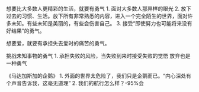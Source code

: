 想要比大多数人更精彩的生活，就要有勇气
	1. 面对大多数人那异样的眼光
	2. 放下过去的习惯、生活。放下所有非常熟悉的内容，进入一个完全陌生的世界，面对许多未知。有些未知是美丽的，有些会伤害自己。
	3. 接受“即使努力也可能将来没有好结果”的勇气。

想要爱，就要有承担失去爱时的痛苦的勇气。

挑战未知事物的勇气
	1. 承担失败的风险，当失败到来时接受失败的觉悟
放弃也是一种勇气

《马达加斯加的企鹅》
	1. 外面的世界太危险了，我们只是企鹅而已。“内心深处有个声音告诉我，这毫无道理”
	2. 我们的航行怎么样？-95%会 